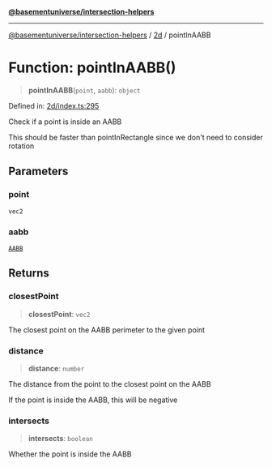 [**@basementuniverse/intersection-helpers**](../../README.md)

***

[@basementuniverse/intersection-helpers](../../README.md) / [2d](../README.md) / pointInAABB

# Function: pointInAABB()

> **pointInAABB**(`point`, `aabb`): `object`

Defined in: [2d/index.ts:295](https://github.com/basementuniverse/intersection-helpers/blob/f22d1cffe16ecb68b4b29b8331edc08e3635d16c/src/2d/index.ts#L295)

Check if a point is inside an AABB

This should be faster than pointInRectangle since we don't need to consider
rotation

## Parameters

### point

`vec2`

### aabb

[`AABB`](../types/type-aliases/AABB.md)

## Returns

### closestPoint

> **closestPoint**: `vec2`

The closest point on the AABB perimeter to the given point

### distance

> **distance**: `number`

The distance from the point to the closest point on the AABB

If the point is inside the AABB, this will be negative

### intersects

> **intersects**: `boolean`

Whether the point is inside the AABB
